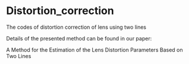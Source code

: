 # Distortion_correction
The codes of distortion correction of lens using two lines

Details of the presented method can be found in our paper:

A Method for the Estimation of the Lens Distortion Parameters Based on Two Lines
